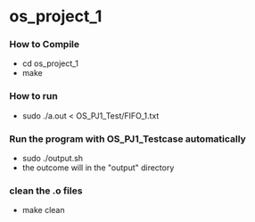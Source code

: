 # os_project_1

### How to Compile
  - cd os_project_1
  - make
 
### How to run
  - sudo ./a.out < OS_PJ1_Test/FIFO_1.txt
  
### Run the program with OS_PJ1_Testcase automatically
  - sudo ./output.sh
  - the outcome will in the "output" directory

### clean the .o files
  - make clean
